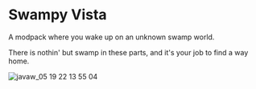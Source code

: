 # Swampy Vista

A modpack where you wake up on an unknown swamp world. 

There is nothin' but swamp in these parts, and it's your job to find a way home.

![javaw_05 19 22 13 55 04](https://user-images.githubusercontent.com/29335214/169365982-70affc62-7c53-4219-b4aa-070d2ad23fe3.png)
